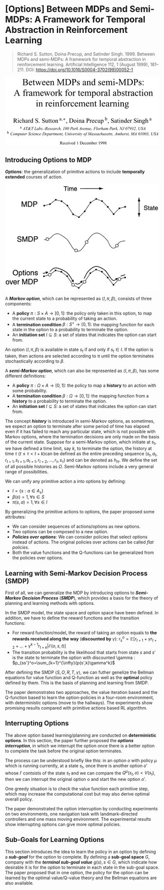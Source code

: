 # [Options] Between MDPs and Semi-MDPs: A Framework for Temporal Abstraction in Reinforcement Learning

> Richard S. Sutton, Doina Precup, and Satinder Singh. 1999. Between MDPs and semi-MDPs: A framework for temporal abstraction in reinforcement learning. Artificial Intelligence 112, 1 (August 1999), 181–211. DOI: https://doi.org/10.1016/S0004-3702(99)00052-1

![Between MDPs and Semi-MDPs: A Framework for Temporal Abstraction in Reinforcement Learning](./Images/1-1.png)

## Introducing Options to MDP

***Options***: the generalization of primitive actions to include **temporally extended** courses of action.

![MDP and SMDP with options](./Images/1-2.png)

A ***Markov option***, which can be represented as $\langle I,\pi,\beta \rangle$, consists of three components:

* A **policy** $\pi : S \times A \rightarrow [0,1]$: the policy only taken in this option, to map the current state to a probability of taking an action.
* A **termination condition** $\beta: S^+ \rightarrow [0,1]$: the mapping function for each state in the option to a probability to terminate the option.
* An **initiation set** $I \subseteq S$: a set of states that indicates the option can start from.

An option $\langle I,\pi,\beta \rangle$ is available in state $s_t$ if and only if $s_t \in I$. If the option is taken, then actions are selected according to π until the option terminates stochastically according to $\beta$.

A ***semi-Markov option***, which can also be represented as $\langle I,\pi,\beta \rangle$, has some different definitions:

* A **policy** $\pi : \Omega \times A \rightarrow [0,1]$: the policy to map a **history** to an action with some probability.
* A **termination condition** $\beta : \Omega \rightarrow [0,1]$: the mapping function from a **history** to a probability to terminate the option.
* An **initiation set** $I \subseteq S$: a set of states that indicates the option can start from.

The concept ***history*** is introduced in semi-Markov options, as sometimes, we expect an option to terminate after some period of time has elapsed even if it has failed to reach any particular state, which is not possible with Markov options, where the termination decisions are only made on the basis of the current state. Suppose for a semi-Markov option, which initiate at $s_t$, we have defined a time limit, say $k$, to terminate the option, the history at time $\tau$ ($t \leq \tau < t+k$)can be defined as the entire preceding sequence $(s_t,a_t,r_{t+1},s_{t+1},a_{t+1},r_{t+2},…,r_{\tau},s_{\tau})$ and can be denoted as $h_{t\tau}$. We define the set of all possible histories as $\Omega$. Semi-Markov options include a very general range of possibilities.

We can unify any primitive action a into options by defining:
* $I=\{s:a \in A_s\}$
* $\beta(s)=1, \forall s \in S$
* $\pi(s,a)=1, \forall s \in I$

By generalizing the primitive actions to options, the paper proposed some attributes:
* We can consider sequences of actions/options as new options.
* Two options can be composed to a new option.
* ***Policies over options***: We can consider policies that select options instead of actions. The original policies over actions can be called *flat policies*.
* Both the value functions and the Q-functions can be generalized from the policies over options.

## Learning with Semi-Markov Decision Process (SMDP)

First of all, we can generalize the MDP by introducing options to ***Semi-Markov Decision Process*** (***SMDP***), which provides a basis for the theory of planning and learning methods with options.

In the SMDP model, the state space and option space have been defined. In addition, we have to define the reward functions and the transition functions:

* For reward function/model, the reward of taking an option equals to **the rewards received along the way** (**discounted by** $\gamma$):
    $r_s^o=\mathbb{E} [r_{t+1} + \gamma r_{t+2}+ ... + \gamma^{k−1} r_{t+k} | \mathcal{E}(o,s,t)]$
* The transition probability is the likelihood that starts from state $s$ and $s'$ is the state to terminate the option with discounted  \gamma :
	$p_{ss'}^o=\sum_{k=1}^{\infty}{p(s',k)\gamma^k}$

After defining the SMDP $\langle S,O,R,T,\gamma\rangle$, we can futher genelize the Bellman equations for value function and Q-function as well as the **optimal** policy defined by them. This is the basis of planning and learning from SMDP.

The paper demonstrates two approaches, the value iteration based and the Q-function based to learn the option-policies in a four-room environment, with deterministic options (move to the hallways). The experiments show promising results compared with primitive actions based RL algorithm.

## Interrupting Options

The above option based learning/planning are conducted on **deterministic options**. In this section, the paper further proposed the ***options interruption***, in which we interrupt the option once there is a better option to complete the task before the original option terminates.

The process can be understood briefly like this: in an option $o$ with policy $\mu$ which is running currently, at a state $s_t$, once there is another option $o'$ whose $I'$ contsists of the state $s_t$ and we can compare the $Q^{\mu}(s_t,o)<V(s_t)$, then we can interrupt the original option o and start the new option $o'$.

One greedy situation is to check the value function each primitive step, which may increase the computational cost but may also derive optimal overall policy.

The paper demonstrated the option interruption by conducting experiments on two environments, one navigation task with landmark-directed controllers and one mass moving environment. The experimental results show interrupting options can give more optimal policies.

## Sub-Goals for Learning Options

This section introduces the idea to learn the policy in an option by defining a ***sub-goal*** for the option to complete. By defining a **sub-goal space** $G$, company with the ***terminal sub-goal value*** $g(s), s \in G$, which indicate how desirable it is for the option to terminate in each state in the sub-goal space. The paper proposed that in one option, the policy for the option can be learned by the optimal value/Q-value theory and the Bellman equations are also available.
